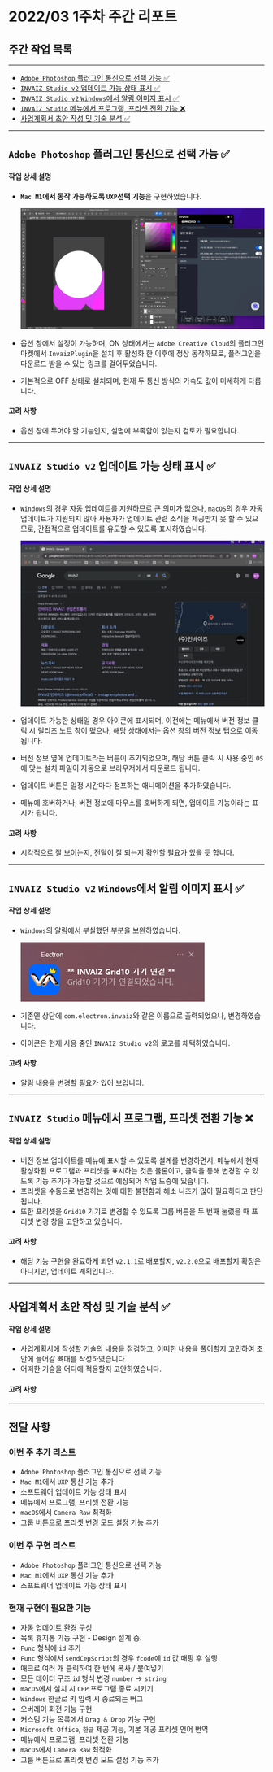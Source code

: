 # 2022/03 1주차 주간 리포트

## 주간 작업 목록

---

- [`Adobe Photoshop` 플러그인 통신으로 선택 가능 ✅](#adobe-photoshop-플러그인-통신으로-선택-가능-)
- [`INVAIZ Studio v2` 업데이트 가능 상태 표시 ✅](#invaiz-studio-v2-업데이트-가능-상태-표시-)
- [`INVAIZ Studio v2` `Windows`에서 알림 이미지 표시 ✅](#invaiz-studio-v2-windows에서-알림-이미지-표시-)
- [`INVAIZ Studio` 메뉴에서 프로그램, 프리셋 전환 기능 ❌](#invaiz-studio-메뉴에서-프로그램-프리셋-전환-기능-)
- [사업계획서 초안 작성 및 기술 분석 ✅](#사업계획서-초안-작성-및-기술-분석-)

---

## `Adobe Photoshop` 플러그인 통신으로 선택 가능 ✅

#### 작업 상세 설명

- **`Mac M1`에서 동작 가능하도록 `UXP`선택 기능**을 구현하였습니다.

  ![UXP_플러그인_활성화](./assets/UXP_플러그인_활성화.gif)

- 옵션 창에서 설정이 가능하며, ON 상태에서는 `Adobe Creative Cloud`의 플러그인 마켓에서 `InvaizPlugin`을 설치 후 활성화 한 이후에 정상 동작하므로, 플러그인을 다운로드 받을 수 있는 링크를 걸어두었습니다.
- 기본적으로 OFF 상태로 설치되며, 현재 두 통신 방식의 가속도 값이 미세하게 다릅니다.

#### 고려 사항

- 옵션 창에 두어야 할 기능인지, 설명에 부족함이 없는지 검토가 필요합니다.

---

## `INVAIZ Studio v2` 업데이트 가능 상태 표시 ✅

#### 작업 상세 설명

- `Windows`의 경우 자동 업데이트를 지원하므로 큰 의미가 없으나, `macOS`의 경우 자동 업데이트가 지원되지 않아 사용자가 업데이트 관련 소식을 제공받지 못 할 수 있으므로, 간접적으로 업데이트를 유도할 수 있도록 표시하였습니다.

  ![업데이트_알림](./assets/업데이트_알림.gif)

- 업데이트 가능한 상태일 경우 아이콘에 표시되며, 이전에는 메뉴에서 버전 정보 클릭 시 릴리즈 노트 창이 떴으나, 해당 상태에서는 옵션 창의 버전 정보 탭으로 이동됩니다.
- 버전 정보 옆에 업데이트라는 버튼이 추가되었으며, 해당 버튼 클릭 시 사용 중인 `OS`에 맞는 설치 파일이 자동으로 브라우저에서 다운로드 됩니다.
- 업데이트 버튼은 일정 시간마다 점프하는 애니메이션을 추가하였습니다.
- 메뉴에 호버하거나, 버전 정보에 마우스를 호버하게 되면, 업데이트 가능이라는 표시가 됩니다.

#### 고려 사항

- 시각적으로 잘 보이는지, 전달이 잘 되는지 확인할 필요가 있을 듯 합니다.

---

## `INVAIZ Studio v2` `Windows`에서 알림 이미지 표시 ✅

#### 작업 상세 설명

- `Windows`의 알림에서 부실했던 부분을 보완하였습니다.

  ![Windows_알림](./assets/Windows_알림.png)

- 기존엔 상단에 `com.electron.invaiz`와 같은 이름으로 출력되었으나, 변경하였습니다.
- 아이콘은 현재 사용 중인 `INVAIZ Studio v2`의 로고를 채택하였습니다.

#### 고려 사항

- 알림 내용을 변경할 필요가 있어 보입니다.

---

## `INVAIZ Studio` 메뉴에서 프로그램, 프리셋 전환 기능 ❌

#### 작업 상세 설명

- 버전 정보 업데이트를 메뉴에 표시할 수 있도록 설계를 변경하면서, 메뉴에서 현재 활성화된 프로그램과 프리셋을 표시하는 것은 물론이고, 클릭을 통해 변경할 수 있도록 기능 추가가 가능할 것으로 예상되어 작업 도중에 있습니다.
- 프리셋을 수동으로 변경하는 것에 대한 불편함과 해소 니즈가 많아 필요하다고 판단됩니다.
- 또한 프리셋을 `Grid10` 기기로 변경할 수 있도록 그룹 버튼을 두 번째 눌렀을 때 프리셋 변경 창을 고안하고 있습니다.

#### 고려 사항

- 해당 기능 구현을 완료하게 되면 `v2.1.1`로 배포할지, `v2.2.0`으로 배포할지 확정은 아니지만, 업데이트 계획입니다.

---

## 사업계획서 초안 작성 및 기술 분석 ✅

#### 작업 상세 설명

- 사업계획서에 작성할 기술의 내용을 점검하고, 어떠한 내용을 풀이할지 고민하여 초안에 들어갈 뼈대를 작성하였습니다.
- 어떠한 기술을 어디에 적용할지 고안하였습니다.

#### 고려 사항

---

## 전달 사항

### 이번 주 추가 리스트

- `Adobe Photoshop` 플러그인 통신으로 선택 기능
- `Mac M1`에서 `UXP` 통신 기능 추가
- 소프트웨어 업데이트 가능 상태 표시
- 메뉴에서 프로그램, 프리셋 전환 기능
- `macOS`에서 `Camera Raw` 최적화
- 그룹 버튼으로 프리셋 변경 모드 설정 기능 추가

### 이번 주 구현 리스트

- `Adobe Photoshop` 플러그인 통신으로 선택 기능
- `Mac M1`에서 `UXP` 통신 기능 추가
- 소프트웨어 업데이트 가능 상태 표시

### 현재 구현이 필요한 기능

- 자동 업데이트 환경 구성
- 목록 휴지통 기능 구현 - Design 설계 중.
- `Func` 형식에 `id` 추가
- `Func` 형식에서 `sendCepScript`의 경우 `fcode`에 `id` 값 매핑 후 실행
- 매크로 여러 개 클릭하여 한 번에 복사 / 붙여넣기
- 모든 데이터 구조 `id` 형식 변경 `number` -> `string`
- `macOS`에서 설치 시 `CEP` 프로그램 종료 시키기
- `Windows` 한글로 키 입력 시 종료되는 버그
- 오버레이 회전 기능 구현
- 커스텀 기능 목록에서 `Drag & Drop` 기능 구현
- `Microsoft Office`, `한글` 제공 기능, 기본 제공 프리셋 언어 번역
- 메뉴에서 프로그램, 프리셋 전환 기능
- `macOS`에서 `Camera Raw` 최적화
- 그룹 버튼으로 프리셋 변경 모드 설정 기능 추가
